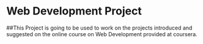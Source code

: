 # Web Development Project

##This Project is going to be used to work on the projects introduced and suggested on the online course on Web Development provided at coursera.

